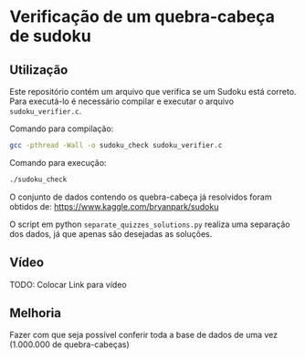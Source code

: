 # Verificação de um quebra-cabeça de sudoku

## Utilização

Este repositório contém um arquivo que verifica se um Sudoku está correto. Para executá-lo é necessário compilar e executar o arquivo `sudoku_verifier.c`.

Comando para compilação:
``` bash
gcc -pthread -Wall -o sudoku_check sudoku_verifier.c
```

Comando para execução:
``` bash
./sudoku_check
```

O conjunto de dados contendo os quebra-cabeça já resolvidos foram obtidos de: https://www.kaggle.com/bryanpark/sudoku

O script em python `separate_quizzes_solutions.py` realiza uma separação dos dados, já que apenas são desejadas as soluções.

## Vídeo

TODO: Colocar Link para vídeo

## Melhoria

Fazer com que seja possível conferir toda a base de dados de uma vez (1.000.000 de quebra-cabeças)
